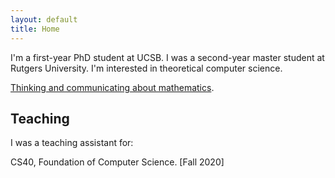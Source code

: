 ```yaml
---
layout: default
title: Home
---
```


I'm a first-year PhD student at UCSB. I was a second-year master student at Rutgers University. I'm interested in theoretical computer science.
 

[Thinking and communicating about mathematics](https://sites.math.rutgers.edu/~saks/300S/Part1.pdf).












## Teaching

I was a teaching assistant for: 

CS40, Foundation of Computer Science. [Fall 2020]


